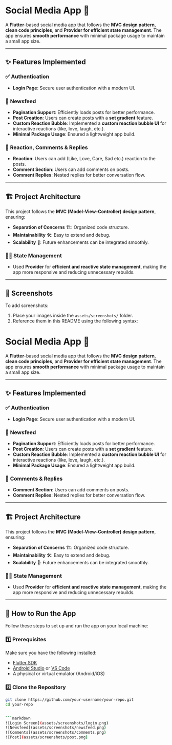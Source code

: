 # Social Media App 📱

A **Flutter**-based social media app that follows the **MVC design pattern**, **clean code principles**, and **Provider for efficient state management**. The app ensures **smooth performance** with minimal package usage to maintain a small app size.

---

## ✨ Features Implemented

### ✅ **Authentication**
- **Login Page**: Secure user authentication with a modern UI.

### 📜 **Newsfeed**
- **Pagination Support**: Efficiently loads posts for better performance.
- **Post Creation**: Users can create posts with a **set gradient** feature.
- **Custom Reaction Bubble**: Implemented a **custom reaction bubble UI** for interactive reactions (like, love, laugh, etc.).
- **Minimal Package Usage**: Ensured a lightweight app build.

### 💬 **Reaction, Comments & Replies**
- **Reaction**: Users can add (Like, Love, Care, Sad etc.) reaction to the posts.
- **Comment Section**: Users can add comments on posts.
- **Comment Replies**: Nested replies for better conversation flow.

---

## 🏗 **Project Architecture**
This project follows the **MVC (Model-View-Controller) design pattern**, ensuring:
- **Separation of Concerns** 🏗: Organized code structure.
- **Maintainability** 🛠️: Easy to extend and debug.
- **Scalability** 🚀: Future enhancements can be integrated smoothly.

### 🧑‍💻 **State Management**
- Used **Provider** for **efficient and reactive state management**, making the app more responsive and reducing unnecessary rebuilds.

---

## 📸 **Screenshots**
To add screenshots:
1. Place your images inside the `assets/screenshots/` folder.
2. Reference them in this README using the following syntax:


# Social Media App 📱

A **Flutter**-based social media app that follows the **MVC design pattern**, **clean code principles**, and **Provider for efficient state management**. The app ensures **smooth performance** with minimal package usage to maintain a small app size.

---

## ✨ Features Implemented

### ✅ **Authentication**
- **Login Page**: Secure user authentication with a modern UI.

### 📜 **Newsfeed**
- **Pagination Support**: Efficiently loads posts for better performance.
- **Post Creation**: Users can create posts with a **set gradient** feature.
- **Custom Reaction Bubble**: Implemented a **custom reaction bubble UI** for interactive reactions (like, love, laugh, etc.).
- **Minimal Package Usage**: Ensured a lightweight app build.

### 💬 **Comments & Replies**
- **Comment Section**: Users can add comments on posts.
- **Comment Replies**: Nested replies for better conversation flow.

---

## 🏗 **Project Architecture**
This project follows the **MVC (Model-View-Controller) design pattern**, ensuring:
- **Separation of Concerns** 🏗: Organized code structure.
- **Maintainability** 🛠️: Easy to extend and debug.
- **Scalability** 🚀: Future enhancements can be integrated smoothly.

### 🧑‍💻 **State Management**
- Used **Provider** for **efficient and reactive state management**, making the app more responsive and reducing unnecessary rebuilds.

---

## 🚀 **How to Run the App**
Follow these steps to set up and run the app on your local machine:

### **1️⃣ Prerequisites**
Make sure you have the following installed:
- [Flutter SDK](https://flutter.dev/docs/get-started/install)
- [Android Studio](https://developer.android.com/studio) or [VS Code](https://code.visualstudio.com/)
- A physical or virtual emulator (Android/iOS)

### **2️⃣ Clone the Repository**
```sh
git clone https://github.com/your-username/your-repo.git
cd your-repo


```markdown
![Login Screen](assets/screenshots/login.png)
![Newsfeed](assets/screenshots/newsfeed.png)
![Comments](assets/screenshots/comments.png)
![Post](assets/screenshots/post.png)



